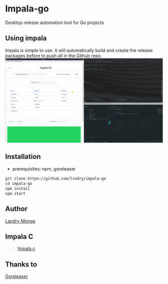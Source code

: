 # Impala-go
Desktop release automation tool for Go projects

## Using impala
Impala is simple to use. It will automatically build and create the release packages before to push all in the Github repo.
![Alt text](/assets/readme/screenshot_desktop.png?raw=true "Desktop with impala")
## Installation
* prerequisites:
  npm, goreleaser

```
git clone https://github.com/lvndry/impala-go
cd impala-go
npm install
npm start
```
## Author
[Landry Monga](https://github.com/lvndry)

## Impala C
> [Impala c](https://github.com/lvndry/impala-c)

## Thanks to
[Goreleaser](https://github.com/goreleaser/goreleaser)
